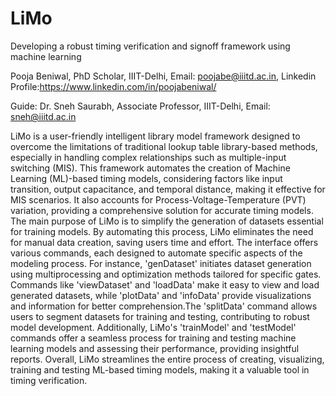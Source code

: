 # LiMo
Developing a robust timing verification and signoff framework using machine learning 

Pooja Beniwal, PhD Scholar, IIIT-Delhi, Email: poojabe@iiitd.ac.in, Linkedin Profile:https://www.linkedin.com/in/poojabeniwal/ 

Guide: Dr. Sneh Saurabh, Associate Professor, IIIT-Delhi, Email: sneh@iiitd.ac.in

LiMo is a user-friendly intelligent library model framework designed to overcome the limitations of traditional lookup table library-based methods, especially in handling complex relationships such as multiple-input switching (MIS). This framework automates the creation of Machine Learning (ML)-based timing models, considering factors like input transition, output capacitance, and temporal distance, making it effective for MIS scenarios. It also accounts for Process-Voltage-Temperature (PVT) variation, providing a comprehensive solution for accurate timing models. The main purpose of LiMo is to simplify the generation of datasets essential for training models. By automating this process, LiMo eliminates the need for manual data creation, saving users time and effort. The interface offers various commands, each designed to automate specific aspects of the modeling process. For instance, 'genDataset' initiates dataset generation using multiprocessing and optimization methods tailored for specific gates. Commands like 
'viewDataset' and 'loadData' make it easy to view and load generated datasets, while 'plotData' and 'infoData' provide visualizations and information for better comprehension.The 'splitData' command allows users to segment datasets for training and testing, contributing to robust model development. Additionally, LiMo's 'trainModel' and 'testModel' commands offer a seamless process for training and testing machine learning models and assessing their performance, providing insightful reports. Overall, LiMo streamlines the entire process of creating, visualizing, training and testing ML-based timing models, making it a valuable tool in timing verification.
